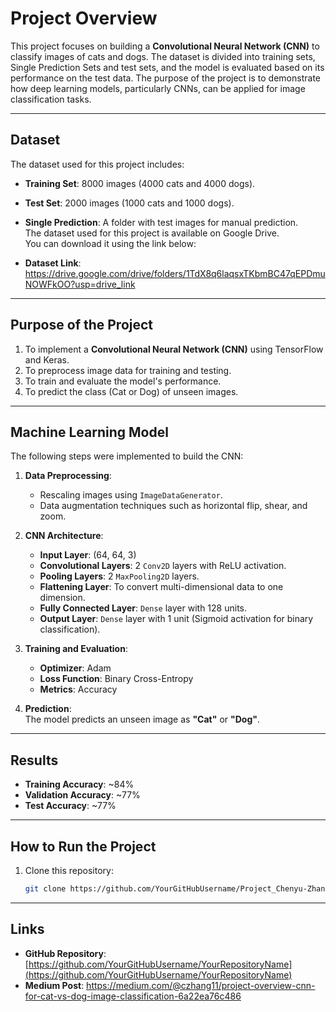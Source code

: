 # Project Overview  

This project focuses on building a **Convolutional Neural Network (CNN)** to classify images of cats and dogs. The dataset is divided into training sets, Single Prediction Sets and test sets, and the model is evaluated based on its performance on the test data. The purpose of the project is to demonstrate how deep learning models, particularly CNNs, can be applied for image classification tasks.  

---

## Dataset  

The dataset used for this project includes:  

- **Training Set**: 8000 images (4000 cats and 4000 dogs).  
- **Test Set**: 2000 images (1000 cats and 1000 dogs).  
- **Single Prediction**: A folder with test images for manual prediction.  
The dataset used for this project is available on Google Drive.  
You can download it using the link below:

- **Dataset Link**: https://drive.google.com/drive/folders/1TdX8q6laqsxTKbmBC47qEPDmuNOWFkOO?usp=drive_link

---

## Purpose of the Project  

1. To implement a **Convolutional Neural Network (CNN)** using TensorFlow and Keras.  
2. To preprocess image data for training and testing.  
3. To train and evaluate the model's performance.  
4. To predict the class (Cat or Dog) of unseen images.  

---

## Machine Learning Model  

The following steps were implemented to build the CNN:

1. **Data Preprocessing**:  
   - Rescaling images using `ImageDataGenerator`.  
   - Data augmentation techniques such as horizontal flip, shear, and zoom.  

2. **CNN Architecture**:  
   - **Input Layer**: (64, 64, 3)  
   - **Convolutional Layers**: 2 `Conv2D` layers with ReLU activation.  
   - **Pooling Layers**: 2 `MaxPooling2D` layers.  
   - **Flattening Layer**: To convert multi-dimensional data to one dimension.  
   - **Fully Connected Layer**: `Dense` layer with 128 units.  
   - **Output Layer**: `Dense` layer with 1 unit (Sigmoid activation for binary classification).  

3. **Training and Evaluation**:  
   - **Optimizer**: Adam  
   - **Loss Function**: Binary Cross-Entropy  
   - **Metrics**: Accuracy  

4. **Prediction**:  
   The model predicts an unseen image as **"Cat"** or **"Dog"**.  

---

## Results  

- **Training Accuracy**: ~84%  
- **Validation Accuracy**: ~77%  
- **Test Accuracy**: ~77%  

---

## How to Run the Project  

1. Clone this repository:  
   ```bash
   git clone https://github.com/YourGitHubUsername/Project_Chenyu-Zhang-0440447
   
---

## Links

- **GitHub Repository**: [[https://github.com/YourGitHubUsername/YourRepositoryName](https://github.com/YourGitHubUsername/YourRepositoryName)  ](https://github.com/Chenyu-Lau/Project_Chenyu-Zhang-0440447-.git)
- **Medium Post**: https://medium.com/@czhang11/project-overview-cnn-for-cat-vs-dog-image-classification-6a22ea76c486

